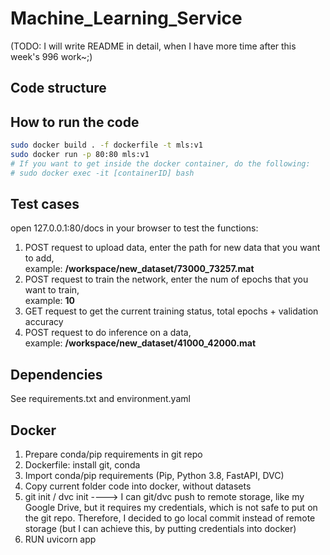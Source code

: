 # Machine_Learning_Service
(TODO: I will write README in detail, when I have more time after this week's 996 work~;)

## Code structure

## How to run the code
```bash
sudo docker build . -f dockerfile -t mls:v1
sudo docker run -p 80:80 mls:v1
# If you want to get inside the docker container, do the following:
# sudo docker exec -it [containerID] bash
```

## Test cases
open 127.0.0.1:80/docs in your browser to test the functions:
1. POST request to upload data, enter the path for new data that you want to add, \
   example: **/workspace/new_dataset/73000_73257.mat**
2. POST request to train the network, enter the num of epochs that you want to train,\
   example: **10**
3. GET request to get the current training status, total epochs + validation accuracy
4. POST request to do inference on a data,\
   example: **/workspace/new_dataset/41000_42000.mat**

## Dependencies
See requirements.txt and environment.yaml

## Docker
1. Prepare conda/pip requirements in git repo
2. Dockerfile: install git, conda
3. Import conda/pip requirements (Pip, Python 3.8, FastAPI, DVC)
4. Copy current folder code into docker, without datasets
5. git init / dvc init
----> I can git/dvc push to remote storage, like my Google Drive, but it requires my credentials, which is not safe to put on the git repo. Therefore, I decided to go local commit instead of remote storage (but I can achieve this, by putting credentials into docker)
6. RUN uvicorn app
